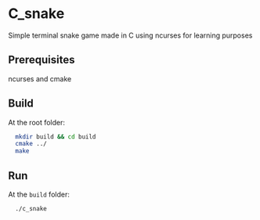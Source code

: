 
# C_snake

Simple terminal snake game made in C using ncurses for learning purposes


## Prerequisites

ncurses and cmake

## Build

At the root folder:
```bash
  mkdir build && cd build
  cmake ../
  make
```

## Run
At the `build` folder:
```bash
  ./c_snake
```
